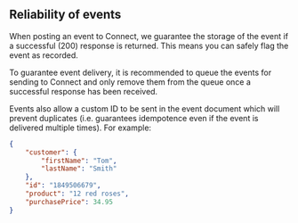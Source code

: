 ## Reliability of events

When posting an event to Connect, we guarantee the storage of the event if a successful (200) response is returned. This means you can safely flag the event as recorded.

To guarantee event delivery, it is recommended to queue the events for sending to Connect and only remove them from the queue once a successful response has been received.

Events also allow a custom ID to be sent in the event document which will prevent duplicates (i.e. guarantees idempotence even if the event is delivered multiple times). For example:

```json
{
    "customer": {
        "firstName": "Tom",
        "lastName": "Smith"
    },
    "id": "1849506679",
    "product": "12 red roses",
    "purchasePrice": 34.95
}
```